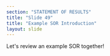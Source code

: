 ```yaml
---
section: "STATEMENT OF RESULTS"
title: "Slide 49"
title: "Example SOR Introduction"
layout: slide
---
```


Let's review an example SOR together!